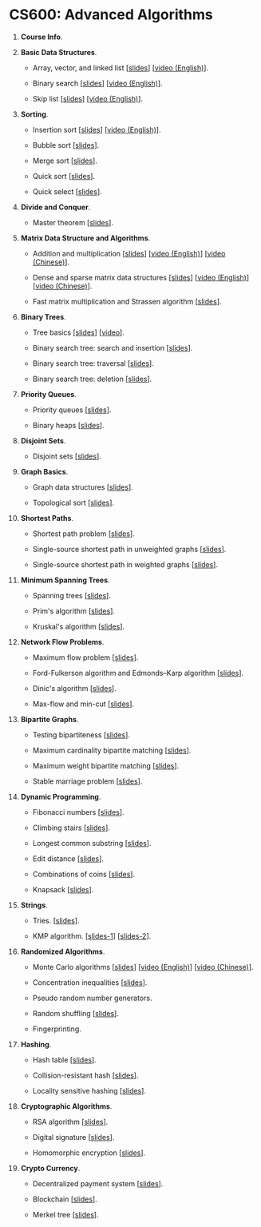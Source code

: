 # CS600: Advanced Algorithms



1. **Course Info**.

2. **Basic Data Structures**.
	
	* Array, vector, and linked list 
	[[slides](https://github.com/wangshusen/AdvancedAlgorithms/blob/master/Slides/2_Basic_1.pdf)]
	[[video (English)](https://youtu.be/Ign3VHqNybs)].
	
	* Binary search 
	[[slides](https://github.com/wangshusen/AdvancedAlgorithms/blob/master/Slides/2_Basic_2.pdf)]
	[[video (English)](https://youtu.be/yfHcb1hXt3s)].

	* Skip list
	[[slides](https://github.com/wangshusen/AdvancedAlgorithms/blob/master/Slides/2_Basic_3.pdf)]
	[[video (English)](https://youtu.be/UGaOXaXAM5M)].


3. **Sorting**.
	
	* Insertion sort [[slides](https://github.com/wangshusen/AdvancedAlgorithms/blob/master/Slides/3_Sorting_1.pdf)]
	[[video (English)](https://youtu.be/m5UJM-0gtD8)].
	
	* Bubble sort [[slides](https://github.com/wangshusen/AdvancedAlgorithms/blob/master/Slides/3_Sorting_2.pdf)].

	* Merge sort [[slides](https://github.com/wangshusen/AdvancedAlgorithms/blob/master/Slides/3_Sorting_3.pdf)].
	
	* Quick sort [[slides](https://github.com/wangshusen/AdvancedAlgorithms/blob/master/Slides/3_Sorting_4.pdf)].
	
	* Quick select [[slides](https://github.com/wangshusen/AdvancedAlgorithms/blob/master/Slides/3_Sorting_5.pdf)].
	

4. **Divide and Conquer**.
	
	* Master theorem [[slides](https://github.com/wangshusen/AdvancedAlgorithms/blob/master/Slides/4_DC.pdf)].


5. **Matrix Data Structure and Algorithms**.
	
	* Addition and multiplication [[slides](https://github.com/wangshusen/AdvancedAlgorithms/blob/master/Slides/5_Matrix_1.pdf)]
	  [[video (English)](https://youtu.be/ZTtW6SMTmcY)]
	  [[video (Chinese)](https://youtu.be/PzhMlw7xVs0)].
	
	* Dense and sparse matrix data structures [[slides](https://github.com/wangshusen/AdvancedAlgorithms/blob/master/Slides/5_Matrix_2.pdf)]
	  [[video (English)](https://youtu.be/fy_dSZb-Xx8)]
	  [[video (Chinese)](https://youtu.be/2KsvAa5zJt8)].


	* Fast matrix multiplication and Strassen algorithm [[slides](https://github.com/wangshusen/AdvancedAlgorithms/blob/master/Slides/5_Matrix_3.pdf)].
	

6. **Binary Trees**.
	
	* Tree basics 
	[[slides](https://github.com/wangshusen/AdvancedAlgorithms/blob/master/Slides/6_Trees_1.pdf)]
	[[video](https://youtu.be/HWPLrH-n0-k)].
	
	* Binary search tree: search and insertion 
	[[slides](https://github.com/wangshusen/AdvancedAlgorithms/blob/master/Slides/6_Trees_2.pdf)].
	  
	* Binary search tree: traversal 
	[[slides](https://github.com/wangshusen/AdvancedAlgorithms/blob/master/Slides/6_Trees_3.pdf)].
	  
	* Binary search tree: deletion 
	[[slides](https://github.com/wangshusen/AdvancedAlgorithms/blob/master/Slides/6_Trees_4.pdf)].
	

7. **Priority Queues**.
	
	* Priority queues [[slides](https://github.com/wangshusen/AdvancedAlgorithms/blob/master/Slides/7_PQ_1.pdf)].
	
	* Binary heaps [[slides](https://github.com/wangshusen/AdvancedAlgorithms/blob/master/Slides/7_PQ_2.pdf)].
	

8. **Disjoint Sets**.

	* Disjoint sets 
	  [[slides](https://github.com/wangshusen/AdvancedAlgorithms/blob/master/Slides/8_Sets_1.pdf)].

9. **Graph Basics**.

	* Graph data structures
	  [[slides](https://github.com/wangshusen/AdvancedAlgorithms/blob/master/Slides/9_Graphs_1.pdf)].

	* Topological sort
	  [[slides](https://github.com/wangshusen/AdvancedAlgorithms/blob/master/Slides/9_Graphs_2.pdf)].
	  

10. **Shortest Paths**.

	* Shortest path problem
	  [[slides](https://github.com/wangshusen/AdvancedAlgorithms/blob/master/Slides/10_Path_1.pdf)].
	  
	* Single-source shortest path in unweighted graphs
	  [[slides](https://github.com/wangshusen/AdvancedAlgorithms/blob/master/Slides/10_Path_2.pdf)].
	  
	* Single-source shortest path in weighted graphs
	  [[slides](https://github.com/wangshusen/AdvancedAlgorithms/blob/master/Slides/10_Path_3.pdf)].


11. **Minimum Spanning Trees**.

	* Spanning trees
	  [[slides](https://github.com/wangshusen/AdvancedAlgorithms/blob/master/Slides/11_Span_1.pdf)].
	  
	* Prim's algorithm
	  [[slides](https://github.com/wangshusen/AdvancedAlgorithms/blob/master/Slides/11_Span_2.pdf)].
	  
	* Kruskal's algorithm
	  [[slides](https://github.com/wangshusen/AdvancedAlgorithms/blob/master/Slides/11_Span_3.pdf)].


12. **Network Flow Problems**.

	* Maximum flow problem
	  [[slides](https://github.com/wangshusen/AdvancedAlgorithms/blob/master/Slides/12_Flow_1.pdf)].

	* Ford-Fulkerson algorithm and Edmonds–Karp algorithm
	  [[slides](https://github.com/wangshusen/AdvancedAlgorithms/blob/master/Slides/12_Flow_2.pdf)].

	* Dinic's algorithm
	  [[slides](https://github.com/wangshusen/AdvancedAlgorithms/blob/master/Slides/12_Flow_3.pdf)].
	
	* Max-flow and min-cut
	  [[slides](https://github.com/wangshusen/AdvancedAlgorithms/blob/master/Slides/12_Flow_4.pdf)].


13. **Bipartite Graphs**.

	* Testing bipartiteness
	  [[slides](https://github.com/wangshusen/AdvancedAlgorithms/blob/master/Slides/13_BiGraph_1.pdf)].

	* Maximum cardinality bipartite matching
	  [[slides](https://github.com/wangshusen/AdvancedAlgorithms/blob/master/Slides/13_BiGraph_2.pdf)].

	* Maximum weight bipartite matching
	  [[slides](https://github.com/wangshusen/AdvancedAlgorithms/blob/master/Slides/13_BiGraph_3.pdf)].
	
	* Stable marriage problem
	  [[slides](https://github.com/wangshusen/AdvancedAlgorithms/blob/master/Slides/13_BiGraph_4.pdf)].


14. **Dynamic Programming**.

	* Fibonacci numbers
	[[slides](https://github.com/wangshusen/AdvancedAlgorithms/blob/master/Slides/14_DP_1.pdf)].

	* Climbing stairs
	[[slides](https://github.com/wangshusen/AdvancedAlgorithms/blob/master/Slides/14_DP_2.pdf)].

	* Longest common substring
	[[slides](https://github.com/wangshusen/AdvancedAlgorithms/blob/master/Slides/14_DP_3.pdf)].

	* Edit distance
	[[slides](https://github.com/wangshusen/AdvancedAlgorithms/blob/master/Slides/14_DP_4.pdf)].

	* Combinations of coins
	[[slides](https://github.com/wangshusen/AdvancedAlgorithms/blob/master/Slides/14_DP_5.pdf)].

	* Knapsack
	[[slides](https://github.com/wangshusen/AdvancedAlgorithms/blob/master/Slides/14_DP_6.pdf)].


15. **Strings**.

	* Tries.
	  [[slides](https://github.com/wangshusen/AdvancedAlgorithms/blob/master/Slides/15_String_1.pdf)].

	* KMP algorithm.
	  [[slides-1](https://github.com/wangshusen/AdvancedAlgorithms/blob/master/Slides/15_String_2.pdf)]
	  [[slides-2](https://github.com/wangshusen/AdvancedAlgorithms/blob/master/Slides/15_String_3.pdf)].


16. **Randomized Algorithms**.

	* Monte Carlo algorithms
	  [[slides](https://github.com/wangshusen/AdvancedAlgorithms/blob/master/Slides/16_Rand_1.pdf)]
	  [[video (English)](https://youtu.be/CmpWM2HMhxw)]
	  [[video (Chinese)](https://youtu.be/XRGquU0ZJok)].

	* Concentration inequalities
	  [[slides](https://github.com/wangshusen/AdvancedAlgorithms/blob/master/Slides/16_Rand_2.pdf)].

	* Pseudo random number generators.

	* Random shuffling
	  [[slides](https://github.com/wangshusen/AdvancedAlgorithms/blob/master/Slides/16_Rand_4.pdf)].

	* Fingerprinting.


17. **Hashing**.

	* Hash table
	  [[slides](https://github.com/wangshusen/AdvancedAlgorithms/blob/master/Slides/17_Hash_1.pdf)].

	* Collision-resistant hash
	  [[slides](https://github.com/wangshusen/AdvancedAlgorithms/blob/master/Slides/17_Hash_2.pdf)].

	* Locality sensitive hashing
	  [[slides](https://github.com/wangshusen/AdvancedAlgorithms/blob/master/Slides/17_Hash_3.pdf)].


18. **Cryptographic Algorithms**.

	* RSA algorithm
	  [[slides](https://github.com/wangshusen/AdvancedAlgorithms/blob/master/Slides/18_Crypto_1.pdf)].

	* Digital signature
	  [[slides](https://github.com/wangshusen/AdvancedAlgorithms/blob/master/Slides/18_Crypto_2.pdf)].

	* Homomorphic encryption
	  [[slides](https://github.com/wangshusen/AdvancedAlgorithms/blob/master/Slides/18_Crypto_3.pdf)].


19. **Crypto Currency**.

	* Decentralized payment system
	  [[slides](https://github.com/wangshusen/AdvancedAlgorithms/blob/master/Slides/19_CryptoCurrency_1.pdf)].

	* Blockchain
	  [[slides](https://github.com/wangshusen/AdvancedAlgorithms/blob/master/Slides/19_CryptoCurrency_2.pdf)].

	* Merkel tree
	  [[slides](https://github.com/wangshusen/AdvancedAlgorithms/blob/master/Slides/19_CryptoCurrency_3.pdf)].


